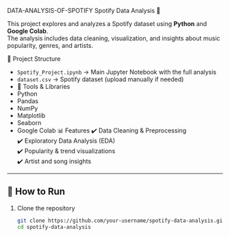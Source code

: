 DATA-ANALYSIS-OF-SPOTIFY
Spotify Data Analysis 🎵

This project explores and analyzes a Spotify dataset using **Python** and **Google Colab**.  
The analysis includes data cleaning, visualization, and insights about music popularity, genres, and artists.

📂 Project Structure
- `Spotify_Project.ipynb` → Main Jupyter Notebook with the full analysis  
- `dataset.csv` → Spotify dataset (upload manually if needed)
- 🔧 Tools & Libraries
- Python
- Pandas
- NumPy
- Matplotlib
- Seaborn
- Google Colab
 📊 Features
✔️ Data Cleaning & Preprocessing  
✔️ Exploratory Data Analysis (EDA)  
✔️ Popularity & trend visualizations  
✔️ Artist and song insights  

---

## 🚀 How to Run
1. Clone the repository  
   ```bash
   git clone https://github.com/your-username/spotify-data-analysis.git
   cd spotify-data-analysis
